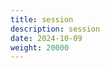 ```yaml
---
title: session
description: session
date: 2024-10-09
weight: 20000
---
```

<style>
th, td {
  border: 1px solid rgb(190, 190, 190);
}
</style>
